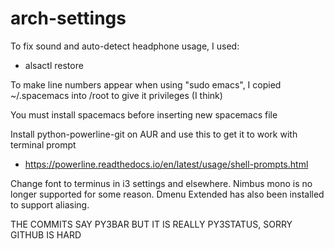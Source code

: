 # arch-settings

To fix sound and auto-detect headphone usage, I used:
  - alsactl restore



To make line numbers appear when using "sudo emacs", I copied ~/.spacemacs into /root to give it privileges (I think) 

You must install spacemacs before inserting new spacemacs file

Install python-powerline-git on AUR and use this to get it to work with terminal prompt 
  - https://powerline.readthedocs.io/en/latest/usage/shell-prompts.html

Change font to terminus in i3 settings and elsewhere. Nimbus mono is no longer supported for some reason. Dmenu Extended has also been installed to support aliasing. 


THE COMMITS SAY PY3BAR BUT IT IS REALLY PY3STATUS, SORRY GITHUB IS HARD
